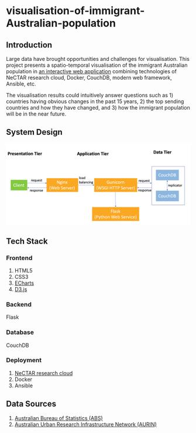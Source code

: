 # visualisation-of-immigrant-Australian-population  
  
## Introduction  
Large data have brought opportunities and challenges for visualisation. This project presents a spatio-temporal visualisation of the immigrant Australian population in [an interactive web application](http://103.6.254.212/) combining technologies of NeCTAR research cloud, Docker, CouchDB, modern web framework, Ansible, etc.  
  
The visualisation results could intuitively answer questions such as 1) countries having obvious changes in the past 15 years, 2) the top sending countries and how they have changed, and 3) how the immigrant population will be in the near future.  
  
## System Design  
![system_design.png](system_design.png)  
  
## Tech Stack  
### Frontend 
1. HTML5
2. CSS3
3. [ECharts](https://echarts.apache.org/en/index.html)
4. [D3.js](https://d3js.org/)
  
### Backend  
Flask  

### Database  
CouchDB  
  
### Deployment  
1. [NeCTAR research cloud](https://nectar.org.au/)
2. Docker
3. Ansible  

## Data Sources  
1. [Australian Bureau of Statistics (ABS)](https://www.abs.gov.au/)  
2. [Australian Urban Research Infrastructure Network (AURIN)](https://aurin.org.au/)